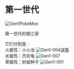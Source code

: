 # 第一世代

![Gen1PokeMon](/images/PokeMons/InitialPokeMon/gen1.jpg)

第一世代的御三家

它们分别是：\
火属性：小火龙
![Gen1-004](/images/PokeMons/Gen1/004.gif)[详情](https://www.minecraft.net/) \
水属性：杰尼龟
![Gen1-007](/images/PokeMons/Gen1/007.gif)\
草属性：妙蛙种子
![Gen1-001](/images/PokeMons/Gen1/001.gif)

